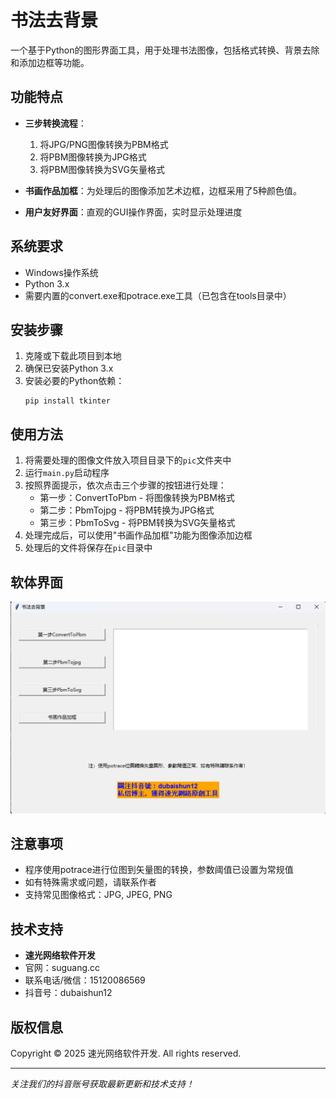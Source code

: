 # 书法去背景

一个基于Python的图形界面工具，用于处理书法图像，包括格式转换、背景去除和添加边框等功能。

## 功能特点

- **三步转换流程**：
  1. 将JPG/PNG图像转换为PBM格式
  2. 将PBM图像转换为JPG格式
  3. 将PBM图像转换为SVG矢量格式

- **书画作品加框**：为处理后的图像添加艺术边框，边框采用了5种颜色值。

- **用户友好界面**：直观的GUI操作界面，实时显示处理进度

## 系统要求

- Windows操作系统
- Python 3.x
- 需要内置的convert.exe和potrace.exe工具（已包含在tools目录中）

## 安装步骤

1. 克隆或下载此项目到本地
2. 确保已安装Python 3.x
3. 安装必要的Python依赖：
   ```
   pip install tkinter
   ```

## 使用方法

1. 将需要处理的图像文件放入项目目录下的`pic`文件夹中
2. 运行`main.py`启动程序
3. 按照界面提示，依次点击三个步骤的按钮进行处理：
   - 第一步：ConvertToPbm - 将图像转换为PBM格式
   - 第二步：PbmTojpg - 将PBM转换为JPG格式
   - 第三步：PbmToSvg - 将PBM转换为SVG矢量格式
4. 处理完成后，可以使用"书画作品加框"功能为图像添加边框
5. 处理后的文件将保存在`pic`目录中

## 软体界面
![软件界面](软件界面.png)

## 注意事项

- 程序使用potrace进行位图到矢量图的转换，参数阈值已设置为常规值
- 如有特殊需求或问题，请联系作者
- 支持常见图像格式：JPG, JPEG, PNG

## 技术支持

- **速光网络软件开发**
- 官网：suguang.cc
- 联系电话/微信：15120086569
- 抖音号：dubaishun12

## 版权信息

Copyright © 2025 速光网络软件开发. All rights reserved.

---
*关注我们的抖音账号获取最新更新和技术支持！*